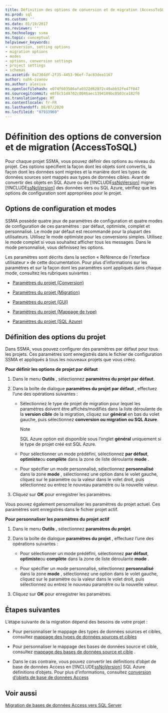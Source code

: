 ```yaml
---
title: Définition des options de conversion et de migration (AccessToSQL) | Microsoft Docs
ms.prod: sql
ms.custom: ''
ms.date: 01/19/2017
ms.reviewer: ''
ms.technology: ssma
ms.topic: conceptual
helpviewer_keywords:
- conversion, setting options
- migration options
- modes
- options, conversion settings
- project settings
- schemas
ms.assetid: 0a7304df-2f35-4453-96ef-7ac83dea1167
author: nahk-ivanov
ms.author: alexiva
ms.openlocfilehash: e074f603586afa0322d62872c49abb52fe47f047
ms.sourcegitcommit: e8f6c51d4702c0046aec1394109bc0503ca182f0
ms.translationtype: MT
ms.contentlocale: fr-FR
ms.lasthandoff: 08/07/2020
ms.locfileid: "87933960"
---
```

# <a name="setting-conversion-and-migration-options-accesstosql"></a>Définition des options de conversion et de migration (AccessToSQL)
Pour chaque projet SSMA, vous pouvez définir des options au niveau du projet. Ces options spécifient la façon dont les objets sont convertis, la façon dont les données sont migrées et la manière dont les types de données sources sont mappés aux types de données cibles. Avant de convertir des objets en SQL Azure ou de [!INCLUDE[ssNoVersion](../../includes/ssnoversion-md.md)] migrer [!INCLUDE[ssNoVersion](../../includes/ssnoversion-md.md)] des données vers ou SQL Azure, vérifiez que les options de configuration sont appropriées pour le projet.  
  
## <a name="configuration-options-and-modes"></a>Options de configuration et modes  
SSMA possède quatre jeux de paramètres de configuration et quatre modes de configuration de ces paramètres : par défaut, optimiste, complet et personnalisé. Le mode par défaut est recommandé pour la plupart des utilisateurs. Utilisez le mode optimiste pour les conversions simples. Utilisez le mode complet si vous souhaitez afficher tous les messages. Dans le mode personnalisé, vous définissez les options.  
  
Les paramètres sont décrits dans la section « Référence de l’interface utilisateur » de cette documentation. Pour plus d’informations sur les paramètres et sur la façon dont les paramètres sont appliqués dans chaque mode, consultez les rubriques suivantes :  
  
-   [Paramètres du projet (Conversion)](https://msdn.microsoft.com/bcebc635-c638-4ddb-924c-b9ccfef86388)  
  
-   [Paramètres du projet (Migration)](https://msdn.microsoft.com/4caebc9c-8680-4b99-a8fa-89c43161c95d)  
  
-   [Paramètres du projet (GUI)](https://msdn.microsoft.com/cf06baf1-8714-48a3-95dc-781f6ca53693)  
  
-   [Paramètres du projet (Mappage de type)](https://msdn.microsoft.com/b87b9683-abed-4677-8c50-18bdba704655)  
  
-   [Paramètres du projet (SQL Azure)](https://msdn.microsoft.com/bbb8a204-d0e4-4f0b-9709-271feb1f136e)  
  
## <a name="setting-project-options"></a>Définition des options du projet  
Dans SSMA, vous pouvez configurer des paramètres par défaut pour tous les projets. Ces paramètres sont enregistrés dans le fichier de configuration SSMA et appliqués à tous les nouveaux projets que vous créez.  
  
**Pour définir les options de projet par défaut**  
  
1.  Dans le menu **Outils** , sélectionnez **paramètres du projet par défaut**.  
  
2.  Dans la boîte de dialogue **paramètres du projet par défaut** , effectuez l’une des opérations suivantes :  
  
    -   Sélectionnez le type de projet de migration pour lequel les paramètres doivent être affichés/modifiés dans la liste déroulante de la **version cible** de la migration, cliquez sur **général** en bas du volet gauche, puis sélectionnez **conversion ou migration ou SQL Azure**.  
  
        > [!NOTE]  
        > SQL Azure option est disponible sous l’onglet **général** uniquement si le type de projet créé est SQL Azure.  
  
    -   Pour sélectionner un mode prédéfini, sélectionnez **par défaut**, **optimiste**ou **complète** dans la zone de liste déroulante **mode** .  
  
    -   Pour spécifier un mode personnalisé, sélectionnez **personnalisé** dans la zone **mode** , sélectionnez une option dans le volet gauche, cliquez sur le paramètre ou la valeur dans le volet droit, puis sélectionnez ou entrez le nouveau paramètre ou la nouvelle valeur.  
  
3.  Cliquez sur **OK** pour enregistrer les paramètres.  
  
Vous pouvez également personnaliser les paramètres du projet actuel. Ces paramètres sont enregistrés dans le fichier projet actif.  
  
**Pour personnaliser les paramètres du projet actif**  
  
1.  Dans le menu **Outils** , sélectionnez **paramètres du projet**.  
  
2.  Dans la boîte de dialogue **paramètres du projet** , effectuez l’une des opérations suivantes :  
  
    -   Pour sélectionner un mode prédéfini, sélectionnez **par défaut**, **optimiste**ou **complète** dans la zone de liste déroulante **mode** .  
  
    -   Pour spécifier un mode personnalisé, sélectionnez **personnalisé** dans la zone **mode** , sélectionnez une option dans le volet gauche, cliquez sur le paramètre ou la valeur dans le volet droit, puis sélectionnez ou entrez le nouveau paramètre ou la nouvelle valeur.  
  
3.  Cliquez sur **OK** pour enregistrer les paramètres.  
  
## <a name="next-steps"></a>Étapes suivantes  
L’étape suivante de la migration dépend des besoins de votre projet :  
  
-   Pour personnaliser le mappage des types de données sources et cibles, consultez [mappage des types de données sources et cibles](mapping-source-and-target-data-types-accesstosql.md)  
  
-   Pour personnaliser le mappage des bases de données source et cible, consultez [mappage des bases de données source et cible](mapping-source-and-target-databases-accesstosql.md) .  
  
-   Dans le cas contraire, vous pouvez convertir les définitions d’objet de base de données Access en [!INCLUDE[ssNoVersion](../../includes/ssnoversion-md.md)] SQL Azure définitions d’objets. Pour plus d’informations, consultez [conversion d’objets de base de données Access](converting-access-database-objects-accesstosql.md)  
  
## <a name="see-also"></a>Voir aussi  
[Migration de bases de données Access vers SQL Server](migrating-access-databases-to-sql-server-azure-sql-db-accesstosql.md)  
  
